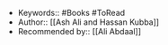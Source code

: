 - Keywords:: #Books #ToRead 
- Author::  [[Ash Ali and Hassan Kubba]]
- Recommended by:: [[Ali Abdaal]]
